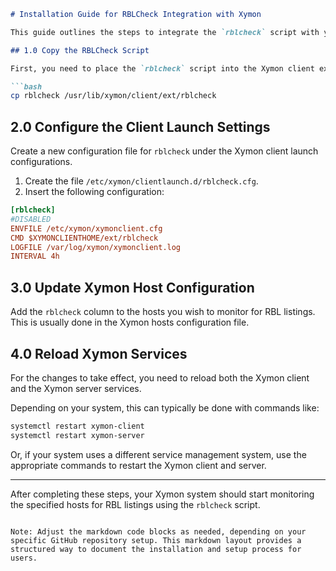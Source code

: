 
```markdown
# Installation Guide for RBLCheck Integration with Xymon

This guide outlines the steps to integrate the `rblcheck` script with your Xymon monitoring system.

## 1.0 Copy the RBLCheck Script

First, you need to place the `rblcheck` script into the Xymon client extensions directory.

```bash
cp rblcheck /usr/lib/xymon/client/ext/rblcheck
```

## 2.0 Configure the Client Launch Settings

Create a new configuration file for `rblcheck` under the Xymon client launch configurations.

1. Create the file `/etc/xymon/clientlaunch.d/rblcheck.cfg`.
2. Insert the following configuration:

```ini
[rblcheck]
#DISABLED
ENVFILE /etc/xymon/xymonclient.cfg
CMD $XYMONCLIENTHOME/ext/rblcheck
LOGFILE /var/log/xymon/xymonclient.log
INTERVAL 4h
```

## 3.0 Update Xymon Host Configuration

Add the `rblcheck` column to the hosts you wish to monitor for RBL listings. This is usually done in the Xymon hosts configuration file.

## 4.0 Reload Xymon Services

For the changes to take effect, you need to reload both the Xymon client and the Xymon server services.

Depending on your system, this can typically be done with commands like:

```bash
systemctl restart xymon-client
systemctl restart xymon-server
```

Or, if your system uses a different service management system, use the appropriate commands to restart the Xymon client and server.

---

After completing these steps, your Xymon system should start monitoring the specified hosts for RBL listings using the `rblcheck` script.
```

Note: Adjust the markdown code blocks as needed, depending on your specific GitHub repository setup. This markdown layout provides a structured way to document the installation and setup process for users.